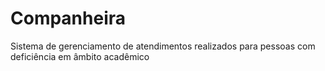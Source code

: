 # Companheira

Sistema de gerenciamento de atendimentos realizados para pessoas com deficiência em âmbito acadêmico

